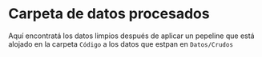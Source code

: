# Carpeta de datos procesados

Aquí encontratá los datos limpios después de aplicar un pepeline que está alojado en la carpeta `Código` a los datos que estpan en `Datos/Crudos`